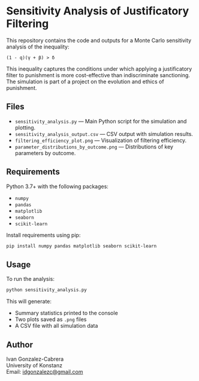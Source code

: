 # Sensitivity Analysis of Justificatory Filtering

This repository contains the code and outputs for a Monte Carlo sensitivity analysis of the inequality:

    (1 - q)(γ + β) > δ

This inequality captures the conditions under which applying a justificatory filter to punishment is more cost-effective than indiscriminate sanctioning. The simulation is part of a project on the evolution and ethics of punishment.

## Files

- `sensitivity_analysis.py` — Main Python script for the simulation and plotting.
- `sensitivity_analysis_output.csv` — CSV output with simulation results.
- `filtering_efficiency_plot.png` — Visualization of filtering efficiency.
- `parameter_distributions_by_outcome.png` — Distributions of key parameters by outcome.

## Requirements

Python 3.7+ with the following packages:
- `numpy`
- `pandas`
- `matplotlib`
- `seaborn`
- `scikit-learn`

Install requirements using pip:

```bash
pip install numpy pandas matplotlib seaborn scikit-learn
```

## Usage

To run the analysis:

```bash
python sensitivity_analysis.py
```

This will generate:
- Summary statistics printed to the console
- Two plots saved as `.png` files
- A CSV file with all simulation data

## Author

Ivan Gonzalez-Cabrera  
University of Konstanz  
Email: idgonzalezc@gmail.com